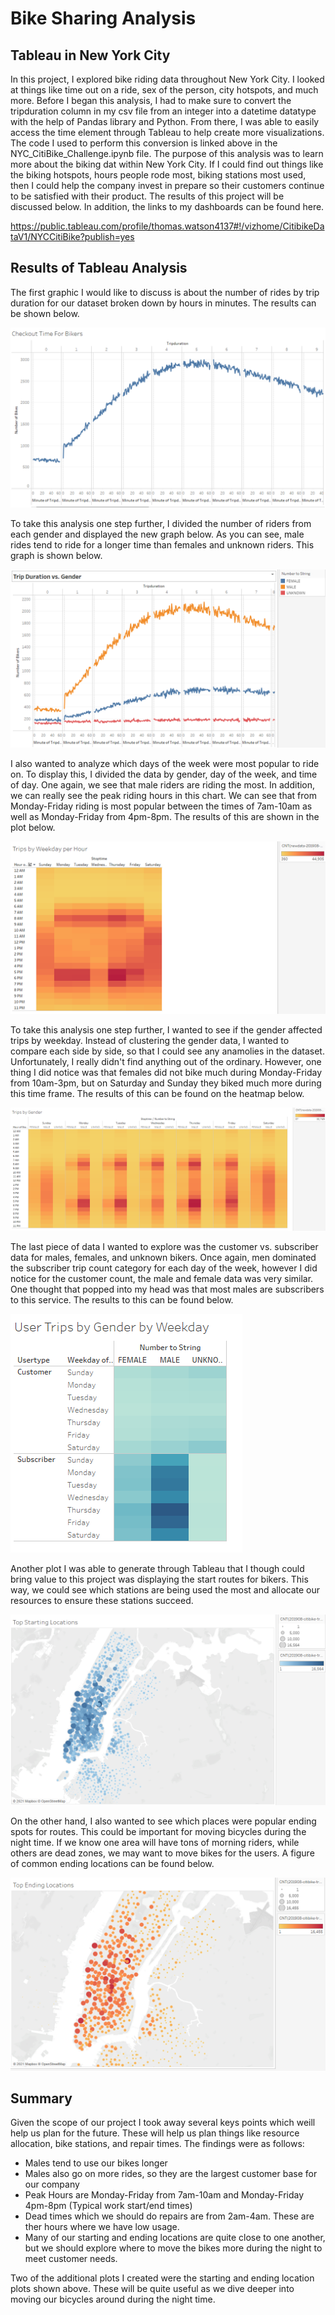 # Bike Sharing Analysis

## Tableau in New York City

In this project, I explored bike riding data throughout New York City. I looked at things like time out on a ride, sex of the person, city hotspots, and much more. Before I began this analysis, I had to make sure to convert the tripduration column in my csv file from an integer into a datetime datatype with the help of Pandas library and Python. From there, I was able to easily access the time element through Tableau to help create more visualizations. The code I used to perform this conversion is linked above in the NYC_CitiBike_Challenge.ipynb file. The purpose of this analysis was to learn more about the biking dat within New York City. If I could find out things like the biking hotspots, hours people rode most, biking stations most used, then I could help the company invest in prepare so their customers continue to be satisfied with their product. The results of this project will be discussed below. In addition, the links to my dashboards can be found here.

https://public.tableau.com/profile/thomas.watson4137#!/vizhome/CitibikeDataV1/NYCCitiBike?publish=yes

## Results of Tableau Analysis

The first graphic I would like to discuss is about the number of rides by trip duration for our dataset broken down by hours in minutes. The results can be shown below.

![BikevsDuration](Resources/BikevsDuration.PNG)

To take this analysis one step further, I divided the number of riders from each gender and displayed the new graph below. As you can see, male rides tend to ride for a longer time than females and unknown riders. This graph is shown below.

![DurationvsGender](Resources/DurationvsGender.PNG)

I also wanted to analyze which days of the week were most popular to ride on. To display this, I divided the data by gender, day of the week, and time of day. One again, we see that male riders are riding the most. In addition, we can really see the peak riding hours in this chart. We can see that from Monday-Friday riding is most popular between the times of 7am-10am as well as Monday-Friday from 4pm-8pm. The results of this are shown in the plot below.

![tripsbyweekday](Resources/tripsbyweekday.PNG)

To take this analysis one step further, I wanted to see if the gender affected trips by weekday. Instead of clustering the gender data, I wanted to compare each side by side, so that I could see any anamolies in the dataset. Unfortunately, I really didn't find anything out of the ordinary. However, one thing I did notice was that females did not bike much during Monday-Friday from 10am-3pm, but on Saturday and Sunday they biked much more during this time frame. The results of this can be found on the heatmap below.

![tripsbygender1](Resources/tripsbygender1.PNG)

The last piece of data I wanted to explore was the customer vs. subscriber data for males, females, and unknown bikers. Once again, men dominated the subscriber trip count category for each day of the week, however I did notice for the customer count, the male and female data was very similar. One thought that popped into my head was that most males are subscribers to this service. The results to this can be found below.

![tripsbygenderbyweekday](Resources/tripsbygenderbyweekday.PNG)

Another plot I was able to generate through Tableau that I though could bring value to this project was displaying the start routes for bikers. This way, we could see which stations are being used the most and allocate our resources to ensure these stations succeed.

![StartingLocations](Resources/StartingLocations.PNG)

On the other hand, I also wanted to see which places were popular ending spots for routes. This could be important for moving bicycles during the night time. If we know one area will have tons of morning riders, while others are dead zones, we may want to move bikes for the users. A figure of common ending locations can be found below.

![EndingLocations](Resources/EndingLocations.PNG)

## Summary

Given the scope of our project I took away several keys points which weill help us plan for the future. These will help us plan things like resource allocation, bike stations, and repair times. The findings were as follows:

- Males tend to use our bikes longer
- Males also go on more rides, so they are the largest customer base for our company
- Peak Hours are Monday-Friday from 7am-10am and Monday-Friday 4pm-8pm (Typical work start/end times)
- Dead times which we should do repairs are from 2am-4am. These are ther hours where we have low usage.
- Many of our starting and ending locations are quite close to one another, but we should explore where to move the bikes more during the night to meet customer needs.

Two of the additional plots I created were the starting and ending location plots shown above. These will be quite useful as we dive deeper into moving our bicycles around during the night time.
